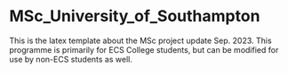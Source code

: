 # MSc_University_of_Southampton
This is the latex template about the MSc project update Sep. 2023. This programme is primarily for ECS College students, but can be modified for use by non-ECS students as well. 

